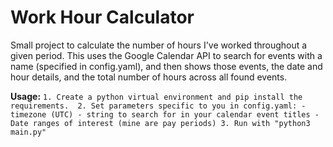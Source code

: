 # Work Hour Calculator

Small project to calculate the number of hours I've worked throughout a given period.
This uses the Google Calendar API to search for events with a name (specified in config.yaml),
and then shows those events, the date and hour details, and the total number of hours across
all found events. 

**Usage:**
        ```1. Create a python virtual environment and pip install the requirements. 
        2. Set parameters specific to you in config.yaml:
            - timezone (UTC)
            - string to search for in your calendar event titles
            - Date ranges of interest (mine are pay periods)
        3. Run with "python3 main.py"
        ```
